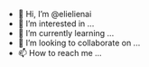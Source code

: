 - 👋 Hi, I’m @elielienai
- 👀 I’m interested in ...
- 🌱 I’m currently learning ...
- 💞️ I’m looking to collaborate on ...
- 📫 How to reach me ...

<!---
elielienai/elielienai is a ✨ special ✨ repository because its `README.md` (this file) appears on your GitHub profile.
You can click the Preview link to take a look at your changes.
--->
